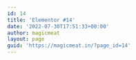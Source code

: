 ```yaml
---
id: 14
title: 'Elementor #14'
date: '2022-07-30T17:51:33+00:00'
author: magicmeat
layout: page
guid: 'https://magicmeat.in/?page_id=14'
---
```


